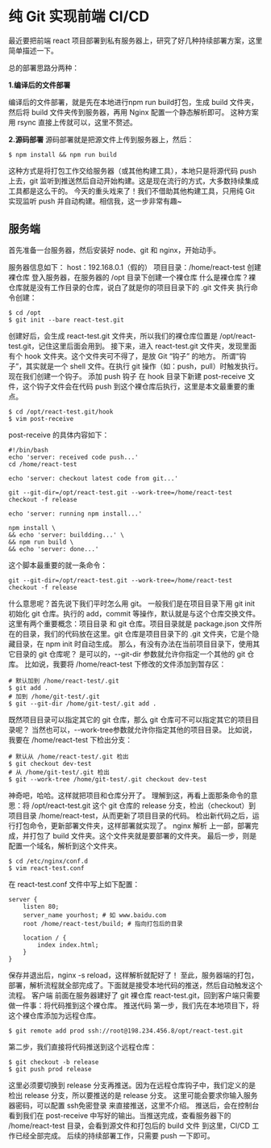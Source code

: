 # 纯 Git 实现前端 CI/CD

最近要把前端 react 项目部署到私有服务器上，研究了好几种持续部署方案，这里简单描述一下。

总的部署思路分两种：

**1.编译后的文件部署**

编译后的文件部署，就是先在本地进行npm run build打包，生成 build 文件夹，然后将 build 文件夹传到服务器，再用 Nginx 配置一个静态解析即可。
这种方案用 rsync 直接上传就可以，这里不赘述。

**2.源码部署**
源码部署就是把源文件上传到服务器上，然后：

```
$ npm install && npm run build

```

这种方式是将打包工作交给服务器（或其他构建工具），本地只是将源代码 push 上去，git 监听到推送然后自动开始构建。这是现在流行的方式，大多数持续集成工具都是这么干的。
今天的重头戏来了！我们不借助其他构建工具，只用纯 Git 实现监听 push 并自动构建。相信我，这一步非常有趣~


## 服务端
首先准备一台服务器，然后安装好 node、git 和 nginx，开始动手。

服务器信息如下：
host：192.168.0.1（假的）
项目目录：/home/react-test
创建裸仓库
登入服务器，在服务器的 /opt 目录下创建一个裸仓库
什么是裸仓库？裸仓库就是没有工作目录的仓库，说白了就是你的项目目录下的 .git 文件夹
执行命令创建：
```
$ cd /opt
$ git init --bare react-test.git
```

创建好后，会生成 react-test.git 文件夹，所以我们的裸仓库位置是 /opt/react-test.git，记住这里后面会用到。
接下来，进入 react-test.git 文件夹，发现里面有个 hook 文件夹。这个文件夹可不得了，是放 Git “钩子” 的地方。
所谓“钩子”，其实就是一个 shell 文件。在执行 git 操作（如：push，pull）时触发执行。
现在我们创建一个钩子。
添加 push 钩子
在 hook 目录下新建 post-receive 文件，这个钩子文件会在代码 push 到这个裸仓库后执行，这里是本文最重要的重点。
```
$ cd /opt/react-test.git/hook
$ vim post-receive
```
post-receive 的具体内容如下：

```
#!/bin/bash
echo 'server: received code push...'
cd /home/react-test

echo 'server: checkout latest code from git...'

git --git-dir=/opt/react-test.git --work-tree=/home/react-test checkout -f release

echo 'server: running npm install...'

npm install \
&& echo 'server: buildding...' \
&& npm run build \
&& echo 'server: done...'

```

这个脚本最重要的就一条命令：

```
git --git-dir=/opt/react-test.git --work-tree=/home/react-test checkout -f release

``````

什么意思呢？首先说下我们平时怎么用 git。
一般我们是在项目目录下用 git init 初始化 git 仓库。执行的 add，commit 等操作，默认就是与这个仓库交换文件。
这里有两个重要概念：项目目录 和 git 仓库。项目目录就是 package.json 文件所在的目录，我们的代码放在这里。git 仓库是项目目录下的 .git 文件夹，它是个隐藏目录，在 npm init 时自动生成。
那么，有没有办法在当前项目目录下，使用其它目录的 git 仓库呢？
是可以的，--git-dir 参数就允许你指定一个其他的 git 仓库。
比如说，我要将 /home/react-test 下修改的文件添加到暂存区：

```
# 默认加到 /home/react-test/.git
$ git add .
# 加到 /home/git-test/.git
$ git --git-dir /home/git-test/.git add .

```

既然项目目录可以指定其它的 git 仓库，那么 git 仓库可不可以指定其它的项目目录呢？
当然也可以，--work-tree参数就允许你指定其他的项目目录。
比如说，我要在 /home/react-test 下检出分支：
```
# 默认从 /home/react-test/.git 检出
$ git checkout dev-test
# 从 /home/git-test/.git 检出
$ git --work-tree /home/git-test/.git checkout dev-test

```

神奇吧，哈哈。这样就把项目和仓库分开了。
理解到这，再看上面那条命令的意思：将 /opt/react-test.git 这个 git 仓库的 release 分支，检出（checkout）到项目目录 /home/react-test，从而更新了项目目录的代码。
检出新代码之后，运行打包命令，更新部署文件夹，这样部署就实现了。
nginx 解析
上一部，部署完成，并打包了 build 文件夹。这个文件夹就是要部署的文件夹。
最后一步，则是配置一个域名，解析到这个文件夹。
```
$ cd /etc/nginx/conf.d
$ vim react-test.conf
```

在 react-test.conf 文件中写上如下配置：

```
server {
    listen 80;
    server_name yourhost; # 如 www.baidu.com
    root /home/react-test/build; # 指向打包后的目录

    location / {
        index index.html;
    }
}

```

保存并退出后，nginx -s reload，这样解析就配好了！
至此，服务器端的打包，部署，解析流程就全部完成了。下面就是接受本地代码的推送，然后自动触发这个流程。
客户端
前面在服务器建好了 git 裸仓库 react-test.git，回到客户端只需要做一件事：将代码推到这个裸仓库。
推送代码
第一步，我们先在本地项目下，将这个裸仓库添加为远程仓库。

```
$ git remote add prod ssh://root@198.234.456.8/opt/react-test.git

```

第二步，我们直接将代码推送到这个远程仓库：
```
$ git checkout -b release
$ git push prod release
```

这里必须要切换到 release 分支再推送。因为在远程仓库钩子中，我们定义的是检出 release 分支，所以要推送的是 release 分支。
这里可能会要求你输入服务器密码，可以配置 ssh免密登录 来直接推送，这里不介绍。
推送后，会在控制台看到我们在 post-receive 中写好的输出。当推送完成，查看服务器下的 /home/react-test 目录，会看到源文件和打包后的 build 文件
到这里，CI/CD 工作已经全部完成。
后续的持续部署工作，只需要 push 一下即可。